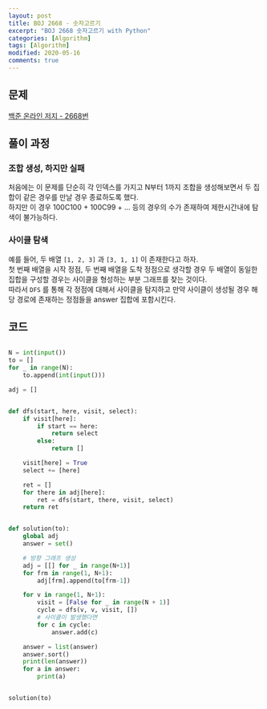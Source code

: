 ```yaml
---
layout: post
title: BOJ 2668 - 숫자고르기
excerpt: "BOJ 2668 숫자고르기 with Python"
categories: [Algorithm]
tags: [Algorithm]
modified: 2020-05-16
comments: true
---
```


## 문제
[백준 온라인 저지 - 2668번](https://www.acmicpc.net/problem/2668)

## 풀이 과정

### 조합 생성, 하지만 실패
처음에는 이 문제를 단순히 각 인덱스를 가지고 N부터 1까지 조합을 생성해보면서 두 집합이 같은 경우를 만날 경우 종료하도록 했다. <br>
하지만 이 경우 100C100 + 100C99 + ... 등의 경우의 수가 존재하여 제한시간내에 탐색이 불가능하다. <br>

### 사이클 탐색
예를 들어, 두 배열 `[1, 2, 3]` 과 `[3, 1, 1]` 이 존재한다고 하자. <br>
첫 번째 배열을 시작 정점, 두 번째 배열을 도착 정점으로 생각할 경우 두 배열이 동일한 집합을 구성할 경우는 사이클을 형성하는 부분 그래프를 찾는 것이다. <br>
따라서 `DFS` 를 통해 각 정점에 대해서 사이클을 탐지하고 만약 사이클이 생성될 경우 해당 경로에 존재하는 정점들을 answer 집합에 포함시킨다. <br>

## 코드
~~~ python

N = int(input())
to = []
for _ in range(N):
    to.append(int(input()))

adj = []


def dfs(start, here, visit, select):
    if visit[here]:
        if start == here:
            return select
        else:
            return []

    visit[here] = True
    select += [here]

    ret = []
    for there in adj[here]:
        ret = dfs(start, there, visit, select)
    return ret


def solution(to):
    global adj
    answer = set()

    # 방향 그래프 생성
    adj = [[] for _ in range(N+1)]
    for frm in range(1, N+1):
        adj[frm].append(to[frm-1])

    for v in range(1, N+1):
        visit = [False for _ in range(N + 1)]
        cycle = dfs(v, v, visit, [])
        # 사이클이 발생했다면
        for c in cycle:
            answer.add(c)

    answer = list(answer)
    answer.sort()
    print(len(answer))
    for a in answer:
        print(a)


solution(to)

~~~

